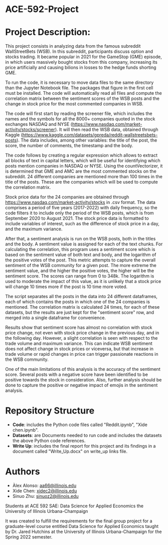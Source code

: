 # ACE-592-Project

# Project Description:
This project consists in analyzing data from the famous subreddit WallStreetBets (WSB). In this subreddit, participants discuss option and stocks trading. It became popular in 2021 for the GameStop (GME) episode, in which users massively bought stocks from this company, increasing its price artificially and causing bilions in losses to the hedge funds shorting GME.

To run the code, it is necessary to move data files to the same directory than the Jupyter Notebook file. The packages that figure in the first cell must be installed. The code will automatically read all files and compute the correlation matrix between the sentiment scores of the WSB posts and the change in stock price for the most commented companies in WSB.

The code will first start by reading the screener file, which includes the names and the symbols for all the 8000+ companies quoted in the stock exchanges NASDAQ and NYSE (https://www.nasdaq.com/market-activity/stocks/screener). It will then read the WSB data, obtained through Kaggle (https://www.kaggle.com/datasets/gpreda/reddit-wallstreetsbets-posts). The data includes, among other variables: the title of the post, the score, the number of comments, the timestamp and the body.  

The code follows by creating a regular expression which allows to extract all blocks of text in capital letters, which will be useful for identifying which posts mention companies in NASDAQ or NYSE. Using the countVectorizer, it is determined that GME and AMC are the most commented stocks on the subreddit. 24 different companies are mentioned more than 100 times in the title of the posts. These are the companies which will be used to compute the correlation matrix.

Stock price data for the 24 companies are obtained through https://www.nasdaq.com/market-activity/stocks in .csv format. The data comprises a period of five years (2017-2022) with daily frequency, so the code filters it to include only the period of the WSB posts, which is from September 2020 to August 2021. The stock price data is formatted to include variables of interest, such as the difference of stock price in a day, and the maximum variance.

After that, a sentiment analysis is run on the WSB posts, both in the titles and the body. A sentiment value is assigned for each of the text chunks. For calculating the correlation, this program uses a sentiment score which is based on the sentiment value of both text and body, and the logarithm of the positive votes of the post. This metric attempts to capture the overall sentiment of the WSB community for a given post. The more extreme the sentiment value, and the higher the positive votes, the higher will be the sentiment score. The scores can range from 0 to 348k. The logarithm is used to moderate the impact of this value, as it is unlikely that a stock price will change 10 times more if the post is 10 time more voted.

The script separates all the posts in the data into 24 different dataframes, each of which contains the posts in which one of the 24 companies is mentioned. The correlation matrix is calculated 24 times, for each of these datasets, but the results are just kept for the "sentiment score" row, and merged into a single dataframe for convenience.

Results show that sentiment score has almost no correlation with stock price change, not even with stock price change in the previous day, and in the following day. However, a slight correlation is seen with respect to the trade volume and maximum variance. This can indicate WSB sentiment does not affect change in stock prices or viceversa, but that increase in trade volume or rapid changes in price can trigger passionate reactions in the WSB community.

One of the main limitations of this analysis is the accuracy of the sentiment score. Several posts with a negative score have been identified to be positive towards the stock in consideration. 
Also, further analysis should be done to capture the positive or negative impact of emojis in the sentiment analysis.

# Repository Structure
 - **Code**: includes the Python code files called "Reddit.ipynb", "Xide chen.ipynb".
 - **Datasets**: are Documents needed to run code and includes the datasets the above Python code references.
 - **Write Up**: includes the final report for this project and its findings in a document called "Write_Up.docx" on write_up links file. 

# Authors
 - Àlex Alonso: aa66@illinois.edu
 - Xide Chen: xidec2@illinois.edu
 - Sinuo Zhu: sinuoz2@illinois.edu

Students at ACE 592 SAE: Data Science for Applied Economics the University of Illinois Urbana-Champaign

It was created to fulfill the requirements for the final group project for a graduate-level course entitled Data Science for Applied Economics taught by Dr. Jared Hutchins at the University of Illinois Urbana-Champaign for the Spring 2022 semester.
